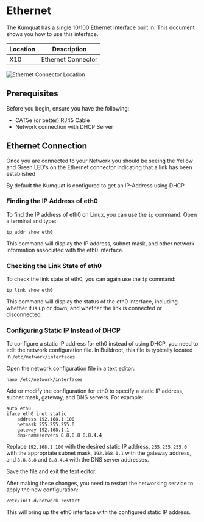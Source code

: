 # Ethernet

The Kumquat has a single 10/100 Ethernet interface built in. This document shows you how to use this interface.

| Location | Description        |
| -------- | ------------------ |
| X10      | Ethernet Connector |

![Ethernet Connector Location](../../img/interfaces/connectors.png)

## Prerequisites

Before you begin, ensure you have the following:

- CAT5e (or better) RJ45 Cable
- Network connection with DHCP Server

## Ethernet Connection

Once you are connected to your Network you should be seeing the Yellow and Green LED's on the Ethernet connector indicating that a link has been established

By default the Kumquat is configured to get an IP-Address using DHCP

### Finding the IP Address of eth0

To find the IP address of eth0 on Linux, you can use the `ip` command. Open a terminal and type:

```
ip addr show eth0
```

This command will display the IP address, subnet mask, and other network information associated with the eth0 interface.

### Checking the Link State of eth0

To check the link state of eth0, you can again use the `ip` command:

```
ip link show eth0
```

This command will display the status of the eth0 interface, including whether it is up or down, and whether the link is connected or disconnected.

### Configuring Static IP Instead of DHCP

To configure a static IP address for eth0 instead of using DHCP, you need to edit the network configuration file. In Buildroot, this file is typically located in `/etc/network/interfaces`.

Open the network configuration file in a text editor:

```
nano /etc/network/interfaces
```

Add or modify the configuration for eth0 to specify a static IP address, subnet mask, gateway, and DNS servers. For example:

```
auto eth0
iface eth0 inet static
    address 192.168.1.100
    netmask 255.255.255.0
    gateway 192.168.1.1
    dns-nameservers 8.8.8.8 8.8.4.4
```

Replace `192.168.1.100` with the desired static IP address, `255.255.255.0` with the appropriate subnet mask, `192.168.1.1` with the gateway address, and `8.8.8.8` and `8.8.4.4` with the DNS server addresses.

Save the file and exit the text editor.

After making these changes, you need to restart the networking service to apply the new configuration:

```
/etc/init.d/network restart
```

This will bring up the eth0 interface with the configured static IP address.
